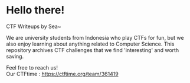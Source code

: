 # Hello there!
CTF Writeups by Sea~

We are university students from Indonesia who play CTFs for fun, but we also enjoy learning about anything related to Computer Science. This repository archives CTF challenges that we find 'interesting' and worth saving.

Feel free to reach us!\
Our CTFtime : https://ctftime.org/team/361419

